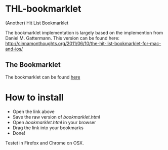 THL-bookmarklet
===============

(Another) Hit List Bookmarklet

The bookmarklet implementation is largely based on the implemention from Daniel M. Gattermann. This version can be found here: http://cinnamonthoughts.org/2011/06/10/the-hit-list-bookmarklet-for-mac-and-ios/

## The Bookmarklet
The bookmarklet can be found [here](bookmarklet.html)

# How to install
- Open the link above
- Save the raw version of *bookmarklet.html* 
- Open *bookmarklet.html* in your browser
- Drag the link into your bookmarks
- Done!

Testet in Firefox and Chrome on OSX.








